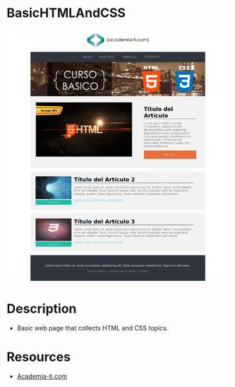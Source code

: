 # BasicHTMLAndCSS
![](./ScreenshotWebPage.png)

# Description
* Basic web page that collects HTML and CSS topics. 

# Resources
* [Academia-ti.com](https://www.academia-ti.com)
